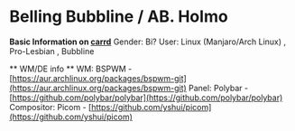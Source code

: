 # Belling Bubbline / AB. Holmo

**Basic Information on [carrd](https://lengoccuong.carrd.co)**
Gender: Bi?
User: Linux (Manjaro/Arch Linux) , Pro-Lesbian , Bubbline

** WM/DE info **
WM: BSPWM - [https://aur.archlinux.org/packages/bspwm-git](https://aur.archlinux.org/packages/bspwm-git)
Panel: Polybar - [https://github.com/polybar/polybar](https://github.com/polybar/polybar)
Compositor: Picom - [https://github.com/yshui/picom](https://github.com/yshui/picom)
